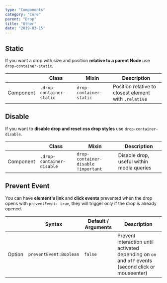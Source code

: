 ```yaml
---
type: "Components"
category: "Core"
parent: "Drop"
title: "Other"
date: "2019-03-15"
---
```


## Static

If you want a drop with size and position **relative to a parent Node** use `drop-container-static`.

<div class="table-scroll">

|                         | Class                                     | Mixin                         | Description                   |
| ----------------------- | ----------------------------------------- | ----------------------------- | ----------------------------- |
| Component                  | `.drop-container-static`                | `drop-container-static`        | Position relative to closest element with `.relative`    

</div>

<demo>
  <demovanilla src="vanilla/components/core/drop/static">
  </demovanilla>
</demo>

## Disable

If you want to **disable drop and reset css drop styles** use `drop-container-disable`.

<div class="table-scroll">

|                         | Class                                     | Mixin                         | Description                   |
| ----------------------- | ----------------------------------------- | ----------------------------- | ----------------------------- |
| Component                  | `.drop-container-disable`                | `drop-container-disable !important`        | Disable drop, useful within media queries            |

</div>

<demo>
  <demovanilla src="vanilla/components/core/drop/disable">
  </demovanilla>
</demo>

## Prevent Event

You can have **element's link** and **click events** prevented when the drop opens with `preventEvent: true`, they will trigger only if the drop is already opened.

<div class="table-scroll">

|                         | Syntax                                    | Default / Arguments                       | Description                   |
| ----------------------- | ----------------------------------------- | ----------------------------- | ----------------------------- |
| Option                  | `preventEvent:Boolean`                          | `false`        | Prevent interaction until activated depending on `on` and `off` events (second click or mouseenter)            |

</div>

<demo>
  <demovanilla src="vanilla/components/core/drop/prevent-event">
  </demovanilla>
  <demovanilla src="vanilla/components/core/drop/prevent-event-hover">
  </demovanilla>
</demo>
